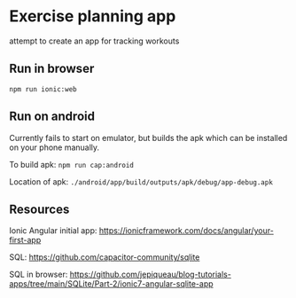 # Exercise planning app
attempt to create an app for tracking workouts

## Run in browser
`npm run ionic:web`

## Run on android
Currently fails to start on emulator, but builds the apk which can be installed on your phone manually.

To build apk: `npm run cap:android`

Location of apk: `./android/app/build/outputs/apk/debug/app-debug.apk`

## Resources
Ionic Angular initial app: https://ionicframework.com/docs/angular/your-first-app

SQL: https://github.com/capacitor-community/sqlite

SQL in browser: https://github.com/jepiqueau/blog-tutorials-apps/tree/main/SQLite/Part-2/ionic7-angular-sqlite-app


